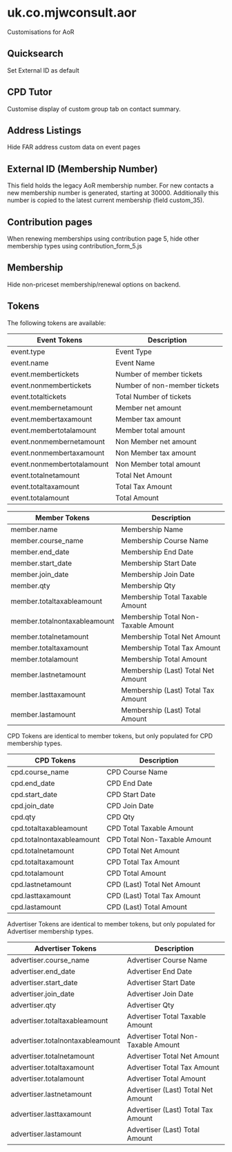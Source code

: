 # uk.co.mjwconsult.aor
Customisations for AoR

## Quicksearch
Set External ID as default

## CPD Tutor
Customise display of custom group tab on contact summary.

## Address Listings
Hide FAR address custom data on event pages

## External ID (Membership Number)
This field holds the legacy AoR membership number.  For new contacts a new membership number is generated, starting at 30000.  Additionally this number is copied to the latest current membership (field custom_35).

## Contribution pages
When renewing memberships using contribution page 5, hide other membership types using contribution_form_5.js

## Membership
Hide non-priceset membership/renewal options on backend.

## Tokens
The following tokens are available:

| Event Tokens         | Description   |
| ------------- |-------------|
| event.type | Event Type |
| event.name | Event Name |
| event.membertickets | Number of member tickets |
| event.nonmembertickets | Number of non-member tickets |
| event.totaltickets | Total Number of tickets |
| event.membernetamount | Member net amount |
| event.membertaxamount | Member tax amount |
| event.membertotalamount | Member total amount |
| event.nonmembernetamount | Non Member net amount |
| event.nonmembertaxamount | Non Member tax amount |
| event.nonmembertotalamount | Non Member total amount |
| event.totalnetamount | Total Net Amount |
| event.totaltaxamount | Total Tax Amount |
| event.totalamount | Total Amount |

| Member Tokens         | Description   |
| ------------- |-------------|
| member.name | Membership Name |
| member.course_name | Membership Course Name |
| member.end_date | Membership End Date |
| member.start_date | Membership Start Date |
| member.join_date | Membership Join Date |
| member.qty | Membership Qty |
| member.totaltaxableamount | Membership Total Taxable Amount |
| member.totalnontaxableamount | Membership Total Non-Taxable Amount |
| member.totalnetamount | Membership Total Net Amount |
| member.totaltaxamount | Membership Total Tax Amount |
| member.totalamount | Membership Total Amount |
| member.lastnetamount | Membership (Last) Total Net Amount |
| member.lasttaxamount | Membership (Last) Total Tax Amount |
| member.lastamount | Membership (Last) Total Amount |

CPD Tokens are identical to member tokens, but only populated for CPD membership types.

| CPD Tokens         | Description   |
| ------------- |-------------|
| cpd.course_name | CPD Course Name |
| cpd.end_date | CPD End Date |
| cpd.start_date | CPD Start Date |
| cpd.join_date | CPD Join Date |
| cpd.qty | CPD Qty |
| cpd.totaltaxableamount | CPD Total Taxable Amount |
| cpd.totalnontaxableamount | CPD Total Non-Taxable Amount |
| cpd.totalnetamount | CPD Total Net Amount |
| cpd.totaltaxamount | CPD Total Tax Amount |
| cpd.totalamount | CPD Total Amount |
| cpd.lastnetamount | CPD (Last) Total Net Amount |
| cpd.lasttaxamount | CPD (Last) Total Tax Amount |
| cpd.lastamount | CPD (Last) Total Amount |

Advertiser Tokens are identical to member tokens, but only populated for Advertiser membership types.

| Advertiser Tokens         | Description   |
| ------------- |-------------|
| advertiser.course_name | Advertiser Course Name |
| advertiser.end_date | Advertiser End Date |
| advertiser.start_date | Advertiser Start Date |
| advertiser.join_date | Advertiser Join Date |
| advertiser.qty | Advertiser Qty |
| advertiser.totaltaxableamount | Advertiser Total Taxable Amount |
| advertiser.totalnontaxableamount | Advertiser Total Non-Taxable Amount |
| advertiser.totalnetamount | Advertiser Total Net Amount |
| advertiser.totaltaxamount | Advertiser Total Tax Amount |
| advertiser.totalamount | Advertiser Total Amount |
| advertiser.lastnetamount | Advertiser (Last) Total Net Amount |
| advertiser.lasttaxamount | Advertiser (Last) Total Tax Amount |
| advertiser.lastamount | Advertiser (Last) Total Amount |
